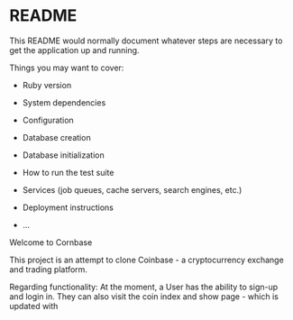 # README

This README would normally document whatever steps are necessary to get the
application up and running.

Things you may want to cover:

* Ruby version

* System dependencies

* Configuration

* Database creation

* Database initialization

* How to run the test suite

* Services (job queues, cache servers, search engines, etc.)

* Deployment instructions

* ...


Welcome to Cornbase 

This project is an attempt to clone Coinbase - a cryptocurrency exchange and trading platform.

Regarding functionality: At the moment, a User has the ability to sign-up and login in. They can also visit the coin index and show page - which is updated with 